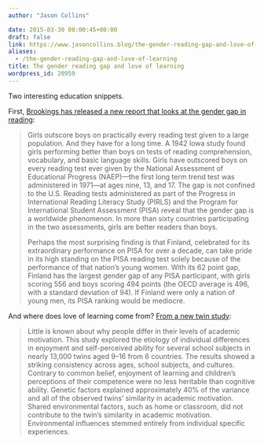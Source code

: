 ```yaml
---
author: "Jason Collins"

date: 2015-03-30 08:00:45+00:00
draft: false
link: https://www.jasoncollins.blog/the-gender-reading-gap-and-love-of-learning/
aliases:
  - /the-gender-reading-gap-and-love-of-learning
title: The gender reading gap and love of learning
wordpress_id: 20959
---
```


Two interesting education snippets.

First, [Brookings has released a new report that looks at the gender gap in reading](http://www.brookings.edu/research/reports/2015/03/24-brown-center-report-loveless?cid=00900015020089101US0001-03281):


<blockquote>Girls outscore boys on practically every reading test given to a large population. And they have for a long time. A 1942 Iowa study found girls performing better than boys on tests of reading comprehension, vocabulary, and basic language skills. Girls have outscored boys on every reading test ever given by the National Assessment of Educational Progress (NAEP)—the first long term trend test was administered in 1971—at ages nine, 13, and 17. The gap is not confined to the U.S. Reading tests administered as part of the Progress in International Reading Literacy Study (PIRLS) and the Program for International Student Assessment (PISA) reveal that the gender gap is a worldwide phenomenon. In more than sixty countries participating in the two assessments, girls are better readers than boys.

Perhaps the most surprising finding is that Finland, celebrated for its extraordinary performance on PISA for over a decade, can take pride in its high standing on the PISA reading test solely because of the performance of that nation’s young women. With its 62 point gap, Finland has the largest gender gap of any PISA participant, with girls scoring 556 and boys scoring 494 points (the OECD average is 496, with a standard deviation of 94). If Finland were only a nation of young men, its PISA ranking would be mediocre.</blockquote>


And where does love of learning come from? [From a new twin study](http://www.sciencedirect.com/science/article/pii/S0191886915000987):


<blockquote>Little is known about why people differ in their levels of academic motivation. This study explored the etiology of individual differences in enjoyment and self-perceived ability for several school subjects in nearly 13,000 twins aged 9–16 from 6 countries. The results showed a striking consistency across ages, school subjects, and cultures. Contrary to common belief, enjoyment of learning and children’s perceptions of their competence were no less heritable than cognitive ability. Genetic factors explained approximately 40% of the variance and all of the observed twins’ similarity in academic motivation. Shared environmental factors, such as home or classroom, did not contribute to the twin’s similarity in academic motivation. Environmental influences stemmed entirely from individual specific experiences.</blockquote>
